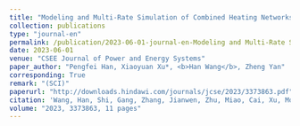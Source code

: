 ```yaml
---
title: "Modeling and Multi-Rate Simulation of Combined Heating Networks and Power to Hydrogen With Waste Heat Recovery"
collection: publications
type: "journal-en"
permalink: /publication/2023-06-01-journal-en-Modeling and Multi-Rate Simulation of Combined Heating Networks and Power to Hydrogen With Waste Heat Recovery
date: 2023-06-01
venue: "CSEE Journal of Power and Energy Systems"
paper_author: "Pengfei Han, Xiaoyuan Xu*, <b>Han Wang</b>, Zheng Yan"
corresponding: True
remark: "(SCI)"
paperurl: "http://downloads.hindawi.com/journals/jcse/2023/3373863.pdf"
citation: 'Wang, Han, Shi, Gang, Zhang, Jianwen, Zhu, Miao, Cai, Xu, Modified Passivity-Based Control for LCL-Filtered Grid-Tied Inverter with Output Admittance Reshaping, Journal of Control Science and Engineering, 2023, 3373863, 11 pages, 2023.'
volume: "2023, 3373863, 11 pages"
---
```

